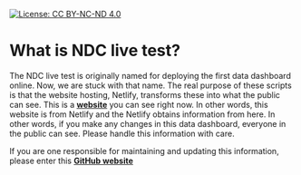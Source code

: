 [![License: CC BY-NC-ND 4.0](https://img.shields.io/badge/License-CC%20BY--NC--ND%204.0-lightgrey?style=flat-square)](https://creativecommons.org/licenses/by-nc-nd/4.0/)
# What is NDC live test?
The NDC live test is originally named for deploying the first data dashboard online. Now, we are stuck with that name. The real purpose of these scripts is that the website hosting, Netlify, transforms these into what the public can see. This is a **[website](https://www.nationaldeafcenter.org/dashboard)** you can see right now. In other words, this website is from Netlify and the Netlify obtains information from here. In other words, if you make any changes in this data dashboard, everyone in the public can see. Please handle this information with care.

If you are one responsible for maintaining and updating this information, please enter this **[GitHub website](https://github.com/NationalDeafCenterRAD/Backend)**
